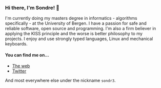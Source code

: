 ### Hi there, I'm Sondre! 👋

I'm currently doing my masters degree in informatics - algorithms specifically - at the University of Bergen. I have  a passion for safe and reliable software, open source and programming. I'm also a firm believer in applying the KISS principle and the worse is better philosophy to my projects. I enjoy and use strongly typed languages, Linux and mechanical keyboards.

#### You can find me on...

- [The web](https://www.eons.io)
- [Twitter](https://twitter.com/sondr3)

And most everywhere else under the nickname `sondr3`.
